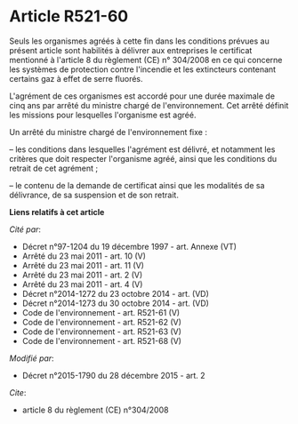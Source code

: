 # Article R521-60

Seuls les organismes agréés à cette fin dans les conditions prévues au présent article sont habilités à délivrer aux
entreprises le certificat mentionné à l'article 8 du règlement (CE) n° 304/2008 en ce qui concerne les systèmes de protection
contre l'incendie et les extincteurs contenant certains gaz à effet de serre fluorés.

L'agrément de ces organismes est accordé pour une durée maximale de cinq ans par arrêté du ministre chargé de
l'environnement. Cet arrêté définit les missions pour lesquelles l'organisme est agréé.

Un arrêté du ministre chargé de l'environnement fixe :

– les conditions dans lesquelles l'agrément est délivré, et notamment les critères que doit respecter l'organisme agréé,
ainsi que les conditions du retrait de cet agrément ;

– le contenu de la demande de certificat ainsi que les modalités de sa délivrance, de sa suspension et de son retrait.

**Liens relatifs à cet article**

_Cité par_:

  - Décret n°97-1204 du 19 décembre 1997 - art. Annexe (VT)
  - Arrêté du 23 mai 2011 - art. 10 (V)
  - Arrêté du 23 mai 2011 - art. 11 (V)
  - Arrêté du 23 mai 2011 - art. 2 (V)
  - Arrêté du 23 mai 2011 - art. 4 (V)
  - Décret n°2014-1272 du 23 octobre 2014 - art. (VD)
  - Décret n°2014-1273 du 30 octobre 2014 - art. (VD)
  - Code de l'environnement - art. R521-61 (V)
  - Code de l'environnement - art. R521-62 (V)
  - Code de l'environnement - art. R521-63 (V)
  - Code de l'environnement - art. R521-68 (V)

_Modifié par_:

  - Décret n°2015-1790 du 28 décembre 2015 - art. 2

_Cite_:

  - article 8 du règlement (CE) n°304/2008
